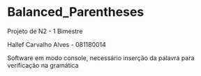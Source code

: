 # Balanced_Parentheses

Projeto de N2 - 1 Bimestre

Hallef Carvalho Alves - 081180014

Software em modo console, necessário inserção da palavra para verificação na gramática
